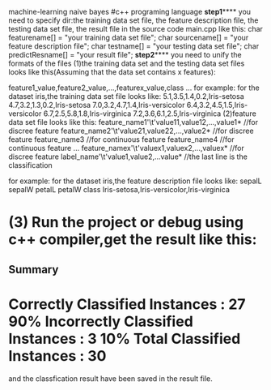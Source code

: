 machine-learning
naive bayes #c++ programing language
**********************step1**************************
you need to specify dir:the training data set file,
                     the feature description file,
                     the testing data set file,
                     the result file
in the source code main.cpp like this:
    char featurename[] = "your training data set file";
    char sourcename[] = "your feature description file";
    char testname[] = "your testing data set file";
    char predictResname[] = "your result file";
**********************step2**************************
you need to unify the formats of the files
(1)the training data set and the testing data set files looks like this(Assuming that the data set contains x features):

feature1_value,feature2_value,...,featurex_value,class
...
for example: for the dataset iris,the training data set file looks like:
5.1,3.5,1.4,0.2,Iris-setosa
4.7,3.2,1.3,0.2,Iris-setosa
7.0,3.2,4.7,1.4,Iris-versicolor
6.4,3.2,4.5,1.5,Iris-versicolor
6.7,2.5,5.8,1.8,Iris-virginica
7.2,3.6,6.1,2.5,Iris-virginica
(2)feature data set file looks like this:
feature_name1'\t'value11,value12,...,value1* //for discree feature
feature_name2'\t'value21,value22,...,value2* //for discree feature
feature_name3                                //for continuous feature
feature_name4                                //for continuous feature
...
feature_namex'\t'valuex1,valuex2,...,valuex* //for discree feature
label_name'\t'value1,value2,...value* //the last line is the classification

for example: for the dataset iris,the feature description file looks like:
sepalL
sepalW
petalL
petalW
class	Iris-setosa,Iris-versicolor,Iris-virginica

(3) Run the project or debug using c++ compiler,get the result like this:
=======================================================
Summary                                                
-------------------------------------------------------
Correctly Classified Instances          :       27       90%
Incorrectly Classified Instances        :       3       10%
Total Classified Instances              :       30       
=======================================================
and the classfication result have been saved in the result file.



